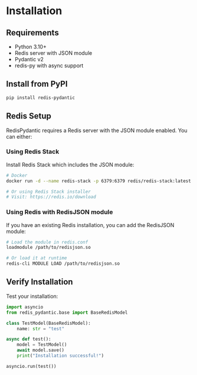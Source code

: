 # Installation

## Requirements

- Python 3.10+
- Redis server with JSON module
- Pydantic v2
- redis-py with async support

## Install from PyPI

```bash
pip install redis-pydantic
```

## Redis Setup

RedisPydantic requires a Redis server with the JSON module enabled. You can either:

### Using Redis Stack

Install Redis Stack which includes the JSON module:

```bash
# Docker
docker run -d --name redis-stack -p 6379:6379 redis/redis-stack:latest

# Or using Redis Stack installer
# Visit: https://redis.io/download
```

### Using Redis with RedisJSON module

If you have an existing Redis installation, you can add the RedisJSON module:

```bash
# Load the module in redis.conf
loadmodule /path/to/redisjson.so

# Or load it at runtime
redis-cli MODULE LOAD /path/to/redisjson.so
```

## Verify Installation

Test your installation:

```python
import asyncio
from redis_pydantic.base import BaseRedisModel

class TestModel(BaseRedisModel):
    name: str = "test"

async def test():
    model = TestModel()
    await model.save()
    print("Installation successful!")

asyncio.run(test())
```